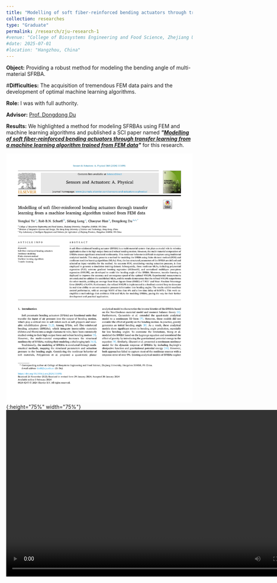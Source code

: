 ```yaml
---
title: "Modelling of soft fiber-reinforced bending actuators through transfer learning from a machine learning algorithm trained from FEM data (April 2023 - November 2024)"
collection: researches
type: "Graduate"
permalink: /research/zju-research-1
#venue: "College of Biosystems Engineering and Food Science, Zhejiang University"
#date: 2025-07-01
#location: "Hangzhou, China"
---
```


**Object:** Providing a robust method for modeling the bending angle of multi-material SFRBA.

#**Difficulties:** The acquisition of tremendous FEM data pairs and the development of optimal machine learning algorithms.

**Role:** I was with full authority.

**Advisor:** [Prof. Dongdong Du](https://person.zju.edu.cn/Dudd)

**Results:** We highlighted a method for modeling SFRBAs using FEM and machine learning algorithms and published a SCI paper named ***"[Modelling of soft fiber-reinforced bending actuators through transfer learning from a machine learning algorithm trained from FEM data](https://doi.org/10.1016/j.sna.2024.115095)"*** for this research.

![FEM Machine Learning Cover](../images/FEMMachineLearningCover.png "FEM Machine Learning cover"){:height="75%" width="75%"} 
<video src="../images/FEMMachineLearningSupplementaryVideo1.mp4" autoplay="true" controls="controls" width="800" height="450">
</video>
